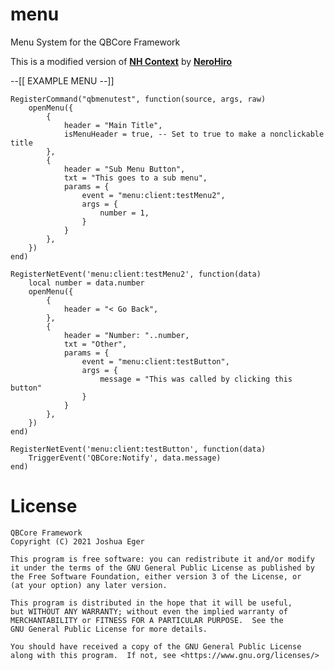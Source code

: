 # menu
Menu System for the QBCore Framework

This is a modified version of **[NH Context](https://forum.cfx.re/t/no-longer-supported-standalone-nerohiro-s-context-menu-dynamic-event-firing-menu/2564083)** by **[NeroHiro](https://github.com/nerohiro)**

--[[
EXAMPLE MENU
--]]

```
RegisterCommand("qbmenutest", function(source, args, raw)
    openMenu({
        {
            header = "Main Title",
            isMenuHeader = true, -- Set to true to make a nonclickable title
        },
        {
            header = "Sub Menu Button",
            txt = "This goes to a sub menu",
            params = {
                event = "menu:client:testMenu2",
                args = {
                    number = 1,
                }
            }
        },
    })
end)
```
```
RegisterNetEvent('menu:client:testMenu2', function(data)
    local number = data.number
    openMenu({
        {
            header = "< Go Back",
        },
        {
            header = "Number: "..number,
            txt = "Other",
            params = {
                event = "menu:client:testButton",
                args = {
                    message = "This was called by clicking this button"
                }
            }
        },
    })
end)
```
```
RegisterNetEvent('menu:client:testButton', function(data)
    TriggerEvent('QBCore:Notify', data.message)
end)
```

# License

    QBCore Framework
    Copyright (C) 2021 Joshua Eger

    This program is free software: you can redistribute it and/or modify
    it under the terms of the GNU General Public License as published by
    the Free Software Foundation, either version 3 of the License, or
    (at your option) any later version.

    This program is distributed in the hope that it will be useful,
    but WITHOUT ANY WARRANTY; without even the implied warranty of
    MERCHANTABILITY or FITNESS FOR A PARTICULAR PURPOSE.  See the
    GNU General Public License for more details.

    You should have received a copy of the GNU General Public License
    along with this program.  If not, see <https://www.gnu.org/licenses/>
